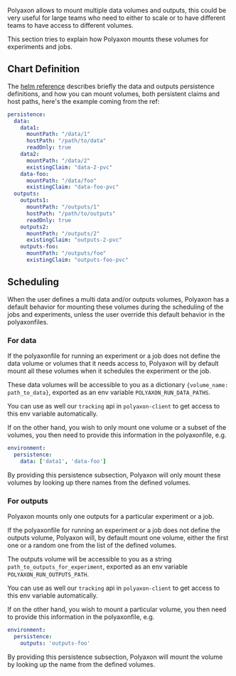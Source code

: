 Polyaxon allows to mount multiple data volumes and outputs,
this could be very useful for large teams who need to either to scale or
to have different teams to have access to different volumes.

This section tries to explain how Polyaxon mounts these volumes for experiments and jobs.

## Chart Definition

The [helm reference](/reference_polyaxon_helm) describes briefly the data and outputs persistence definitions,
and how you can mount volumes, both persistent claims and host paths, here's the example coming from the ref:

```yaml
persistence:
  data:
    data1:
      mountPath: "/data/1"
      hostPath: "/path/to/data"
      readOnly: true
    data2:
      mountPath: "/data/2"
      existingClaim: "data-2-pvc"
    data-foo:
      mountPath: "/data/foo"
      existingClaim: "data-foo-pvc"
  outputs:
    outputs1:
      mountPath: "/outputs/1"
      hostPath: "/path/to/outputs"
      readOnly: true
    outputs2:
      mountPath: "/outputs/2"
      existingClaim: "outputs-2-pvc"
    outputs-foo:
      mountPath: "/outputs/foo"
      existingClaim: "outputs-foo-pvc"
```

## Scheduling

When the user defines a multi data and/or outputs volumes,
Polyaxon has a default behavior for mounting these volumes during the scheduling of the jobs and experiments,
unless the user override this default behavior in the polyaxonfiles.

### For data

If the polyaxonfile for running an experiment or a job does not define the data volume or volumes that it needs access to,
Polyaxon will by default mount all these volumes when it schedules the experiment or the job.

These data volumes will be accessible to you as a dictionary `{volume_name: path_to_data}`,
exported as an env variable `POLYAXON_RUN_DATA_PATHS`.

You can use as well our `tracking` api in `polyaxon-client` to get access to this env variable automatically.

If on the other hand, you wish to only mount one volume or a subset of the volumes,
you then need to provide this information in the polyaxonfile, e.g.

```yaml
environment:
  persistence:
    data: ['data1', 'data-foo']
```

By providing this persistence subsection,
Polyaxon will only mount these volumes by looking up there names from the defined volumes.


### For outputs

Polyaxon mounts only one  outputs for a particular experiment or a job.

If the polyaxonfile for running an experiment or a job does not define the outputs volume,
Polyaxon will, by default mount one volume, either the first one or a random one from the list of the defined volumes.

The outputs volume will be accessible to you as a string `path_to_outputs_for_experiment`,
exported as an env variable `POLYAXON_RUN_OUTPUTS_PATH`.

You can use as well our `tracking` api in `polyaxon-client` to get access to this env variable automatically.

If on the other hand, you wish to mount a particular volume,
you then need to provide this information in the polyaxonfile, e.g.

```yaml
environment:
  persistence:
    outputs: 'outputs-foo'
```

By providing this persistence subsection,
Polyaxon will mount the volume by looking up the name from the defined volumes.
